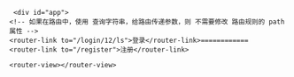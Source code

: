 <body>




     <div id="app">
    <!-- 如果在路由中，使用 查询字符串，给路由传递参数，则 不需要修改 路由规则的 path 属性 -->
    <router-link to="/login/12/ls">登录</router-link>============
    <router-link to="/register">注册</router-link>
    
    <router-view></router-view>

  </div>

  <script>

    var login = {
      template: '<h1>登录 --- {{ $route.params.id }} --- {{ $route.params.name }}</h1>',================
      data(){
        return {
          msg: '123'
        }
      },
      created(){ // 组件的生命周期钩子函数
        console.log(this.$route.params.id)
      }
    }
    
    var register = {
      template: '<h1>注册</h1>'
    }
    
    var router = new VueRouter({
      routes: [
        { path: '/login/:id/:name', component: login },=====
        { path: '/register', component: register }======
      ]
    })
    
    // 创建 Vue 实例，得到 ViewModel
    var vm = new Vue({
      el: '#app',
      data: {},
      methods: {},
      // router: router
      router
    });
  </script>
</body>

</html>